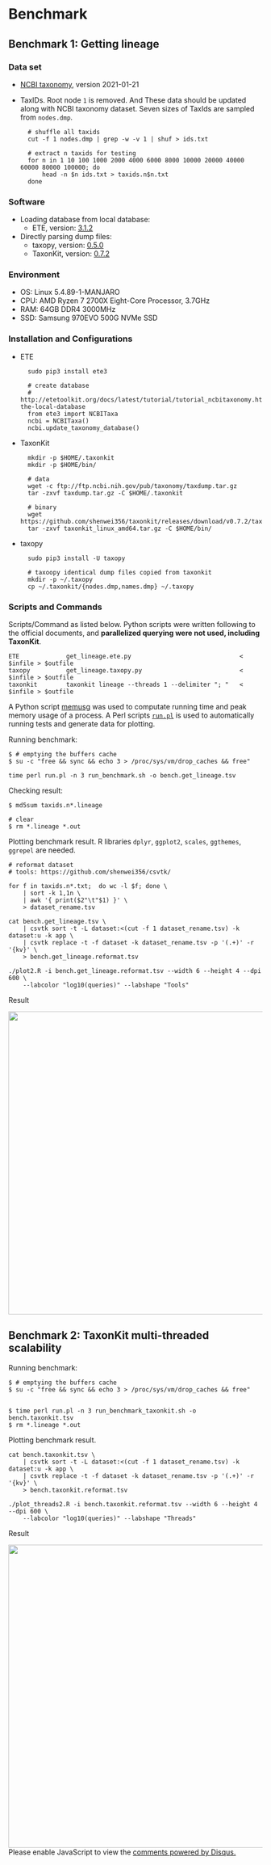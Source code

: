 # Benchmark

## Benchmark 1: Getting lineage

### Data set

- [NCBI taxonomy](ftp://ftp.ncbi.nih.gov/taxonomy), version 2021-01-21

- TaxIDs. Root node `1` is removed. 
  And These data should be updated along with NCBI taxonomy dataset.
  Seven sizes of TaxIds are sampled from `nodes.dmp`.

        # shuffle all taxids
        cut -f 1 nodes.dmp | grep -w -v 1 | shuf > ids.txt
        
        # extract n taxids for testing
        for n in 1 10 100 1000 2000 4000 6000 8000 10000 20000 40000 60000 80000 100000; do 
            head -n $n ids.txt > taxids.n$n.txt
        done


### Software

- Loading database from local database:
    - ETE, version: [3.1.2](https://pypi.org/project/ete3/3.1.2/)
- Directly parsing dump files:
    - taxopy, version: [0.5.0](https://github.com/apcamargo/taxopy/releases/tag/v0.5.0)
    - TaxonKit, version: [0.7.2](https://github.com/shenwei356/taxonkit/releases/tag/0.7.2)


### Environment

- OS: Linux 5.4.89-1-MANJARO
- CPU: AMD Ryzen 7 2700X Eight-Core Processor, 3.7GHz
- RAM: 64GB DDR4 3000MHz
- SSD: Samsung 970EVO 500G NVMe SSD

### Installation and Configurations

- ETE

        sudo pip3 install ete3
        
        # create database
        # http://etetoolkit.org/docs/latest/tutorial/tutorial_ncbitaxonomy.html#upgrading-the-local-database
        from ete3 import NCBITaxa
        ncbi = NCBITaxa()
        ncbi.update_taxonomy_database()

- TaxonKit

        mkdir -p $HOME/.taxonkit
        mkdir -p $HOME/bin/
        
        # data
        wget -c ftp://ftp.ncbi.nih.gov/pub/taxonomy/taxdump.tar.gz 
        tar -zxvf taxdump.tar.gz -C $HOME/.taxonkit
        
        # binary
        wget https://github.com/shenwei356/taxonkit/releases/download/v0.7.2/taxonkit_linux_amd64.tar.gz
        tar -zxvf taxonkit_linux_amd64.tar.gz -C $HOME/bin/        

- taxopy

        sudo pip3 install -U taxopy
        
        # taxoopy identical dump files copied from taxonkit
        mkdir -p ~/.taxopy
        cp ~/.taxonkit/{nodes.dmp,names.dmp} ~/.taxopy


### Scripts and Commands

Scripts/Command as listed below.
Python scripts were written following to the official documents,
and **parallelized querying were not used, including TaxonKit**.

    ETE             get_lineage.ete.py                              < $infile > $outfile
    taxopy          get_lineage.taxopy.py                           < $infile > $outfile
    taxonkit        taxonkit lineage --threads 1 --delimiter "; "   < $infile > $outfile

A Python script [memusg](https://github.com/shenwei356/memusg) was used
to computate running time and peak memory usage of a process.
A Perl scripts
[`run.pl`](https://github.com/shenwei356/seqkit/blob/master/bench/run.pl)
is used to automatically running tests and generate data for plotting.


Running benchmark:

    $ # emptying the buffers cache
    $ su -c "free && sync && echo 3 > /proc/sys/vm/drop_caches && free"
    
    time perl run.pl -n 3 run_benchmark.sh -o bench.get_lineage.tsv

Checking result:

    $ md5sum taxids.n*.lineage
    
    # clear
    $ rm *.lineage *.out

Plotting benchmark result. 
R libraries `dplyr`, `ggplot2`, `scales`, `ggthemes`, `ggrepel` are needed.

    # reformat dataset
    # tools: https://github.com/shenwei356/csvtk/

    for f in taxids.n*.txt;  do wc -l $f; done \
        | sort -k 1,1n \
        | awk '{ print($2"\t"$1) }' \
        > dataset_rename.tsv

    cat bench.get_lineage.tsv \
        | csvtk sort -t -L dataset:<(cut -f 1 dataset_rename.tsv) -k dataset:u -k app \
        | csvtk replace -t -f dataset -k dataset_rename.tsv -p '(.+)' -r '{kv}' \
        > bench.get_lineage.reformat.tsv

    ./plot2.R -i bench.get_lineage.reformat.tsv --width 6 --height 4 --dpi 600 \
        --labcolor "log10(queries)" --labshape "Tools"

Result

<img src="bench.get_lineage.reformat.tsv.png" alt="" width="600" align="center" />

## Benchmark 2: TaxonKit multi-threaded scalability

Running benchmark:

    $ # emptying the buffers cache
    $ su -c "free && sync && echo 3 > /proc/sys/vm/drop_caches && free"
    

    $ time perl run.pl -n 3 run_benchmark_taxonkit.sh -o bench.taxonkit.tsv
    $ rm *.lineage *.out
    
Plotting benchmark result.

    cat bench.taxonkit.tsv \
        | csvtk sort -t -L dataset:<(cut -f 1 dataset_rename.tsv) -k dataset:u -k app \
        | csvtk replace -t -f dataset -k dataset_rename.tsv -p '(.+)' -r '{kv}' \
        > bench.taxonkit.reformat.tsv

    ./plot_threads2.R -i bench.taxonkit.reformat.tsv --width 6 --height 4 --dpi 600 \
        --labcolor "log10(queries)" --labshape "Threads"
    
Result

<img src="bench.taxonkit.reformat.tsv.png" alt="" width="600" align="center" />



<div id="disqus_thread"></div>
<script>

/**
*  RECOMMENDED CONFIGURATION VARIABLES: EDIT AND UNCOMMENT THE SECTION BELOW TO INSERT DYNAMIC VALUES FROM YOUR PLATFORM OR CMS.
*  LEARN WHY DEFINING THESE VARIABLES IS IMPORTANT: https://disqus.com/admin/universalcode/#configuration-variables*/
/*
var disqus_config = function () {
this.page.url = PAGE_URL;  // Replace PAGE_URL with your page's canonical URL variable
this.page.identifier = PAGE_IDENTIFIER; // Replace PAGE_IDENTIFIER with your page's unique identifier variable
};
*/
(function() { // DON'T EDIT BELOW THIS LINE
var d = document, s = d.createElement('script');
s.src = '//taxonkit.disqus.com/embed.js';
s.setAttribute('data-timestamp', +new Date());
(d.head || d.body).appendChild(s);
})();
</script>
<noscript>Please enable JavaScript to view the <a href="https://disqus.com/?ref_noscript">comments powered by Disqus.</a></noscript>

